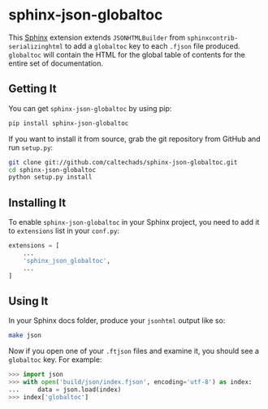 # sphinx-json-globaltoc

This [Sphinx](http://sphinx-doc.org) extension extends `JSONHTMLBuilder` from
`sphinxcontrib-serializinghtml` to add a `globaltoc` key to each `.fjson` file
produced.  `globaltoc` will contain the HTML for the global table of contents
for the entire set of documentation.

## Getting It

You can get `sphinx-json-globaltoc` by using pip:

```bash
pip install sphinx-json-globaltoc
```

If you want to install it from source, grab the git repository from GitHub and run `setup.py`:

```bash
git clone git://github.com/caltechads/sphinx-json-globaltoc.git
cd sphinx-json-globaltoc
python setup.py install
```

## Installing It

To enable `sphinx-json-globaltoc` in your Sphinx project, you need to add it to `extensions` list
in your `conf.py`:

```python
extensions = [
    ...
    'sphinx_json_globaltoc',
    ...
]
```

## Using It

In your Sphinx docs folder, produce your `jsonhtml` output like so:

```bash
make json
```

Now if you open one of your `.ftjson` files and examine it, you
should see a `globaltoc` key.  For example:

```python
>>> import json
>>> with open('build/json/index.fjson', encoding='utf-8') as index:
...     data = json.load(index)
>>> index['globaltoc']
```
